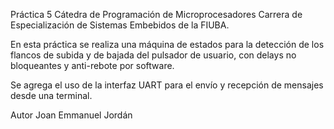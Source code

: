 Práctica 5
Cátedra de Programación de Microprocesadores
Carrera de Especialización de Sistemas Embebidos de la FIUBA.

En esta práctica se realiza una máquina de estados para la detección de los flancos
de subida y de bajada del pulsador de usuario, con delays no bloqueantes y 
anti-rebote por software.

Se agrega el uso de la interfaz UART para el envío y recepción de mensajes
desde una terminal.

Autor Joan Emmanuel Jordán